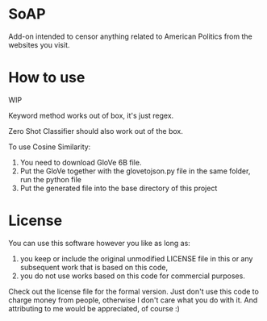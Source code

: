 # SoAP
Add-on intended to censor anything related to American Politics from the websites you visit.

# How to use
WIP

Keyword method works out of box, it's just regex.

Zero Shot Classifier should also work out of the box.

To use Cosine Similarity:
1. You need to download GloVe 6B file.
2. Put the GloVe together with the glovetojson.py file in the same folder, run the python file
3. Put the generated file into the base directory of this project

# License
You can use this software however you like as long as:
1. you keep or include the original unmodified LICENSE file in this or any subsequent work that is based on this code,
2. you do not use works based on this code for commercial purposes.

Check out the license file for the formal version. Just don't use this code to charge money from people, otherwise I don't care what you do with it. And attributing to me would be appreciated, of course :)
